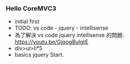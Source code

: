 ### Hello CoreMVC3
+ initial first
+ TODO: vs code - jquery - intellisense 
+ 為了解決 vs code jquery intellisense 的問題: https://youtu.be/GjqogBulgtE
+ div>ul>li*5
+ basics jquery Start.

